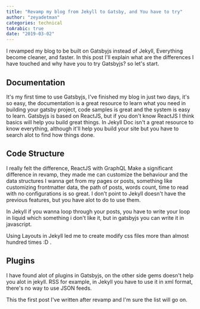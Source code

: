 ```yaml
---
title: "Revamp my blog from Jekyll to Gatsby, and You have to try"
author: "zeyadetman"
categories: technical
toArabic: true
date: "2019-03-02"
---
```


I revamped my blog to be built on Gatsbyjs instead of Jekyll, Everything become cleaner, and faster. In this post I'll explain what are the differences I have touched and why have you to try Gatsbyjs? so let's start.

## Documentation

It's my first time to use Gatsbyjs, I've finished my blog in just two days, it's so easy, the documentation is a great resource to learn what you need in building your gatsby project, code samples is great and the system is easy to learn. Gatsbyjs is based on ReactJS, but if you don't know ReactJS I think basics will help you build great things. In Jekyll Doc isn't a great resource to know everything, although it'll help you build your site but you have to search alot to find how things done.

## Code Structure

I really felt the difference, ReactJS with GraphQL Make a significant difference in revamp, they made me can customize the behaviour and the data structures I wanna get from my pages or posts, something like customizing frontmatter data, the path of posts, words count, time to read with no configurations is so great.
I don't point to Jekyll doesn't have the previous features, but you have alot to do to use them.

In Jekyll if you wanna loop through your posts, you have to write your loop in liquid which something i don't like it, but in gatsbyjs you can write it in javascript.

Using Layouts in Jekyll led me to create modify css files more than almost hundred times :D .

## Plugins

I have found alot of plugins in Gatsbyjs, on the other side gems doesn't help you alot in jekyll.
RSS for example, in Jekyll you have to use it in xml format, there's no way to use JSON feeds.

This the first post I've written after revamp and I'm sure the list will go on.
